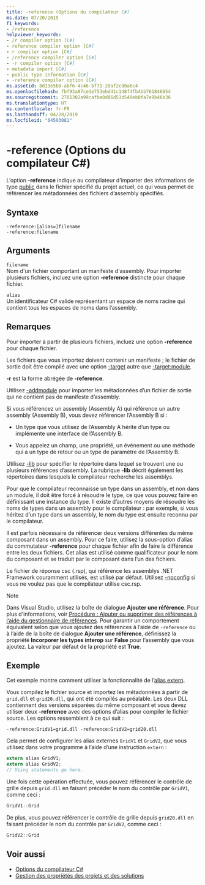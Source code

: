 ```yaml
---
title: -reference (Options du compilateur C#)
ms.date: 07/20/2015
f1_keywords:
- /reference
helpviewer_keywords:
- /r compiler option [C#]
- reference compiler option [C#]
- r compiler option [C#]
- /reference compiler option [C#]
- -r compiler option [C#]
- metadata import [C#]
- public type information [C#]
- -reference compiler option [C#]
ms.assetid: 8d13e5b0-abf6-4c46-bf71-2daf2cd0a6c4
ms.openlocfilehash: fbf93a87cede753ebd41c148f4fb4bb761846954
ms.sourcegitcommit: 2701302a99cafbe0d86d53d540eb0fa7e9b46b36
ms.translationtype: HT
ms.contentlocale: fr-FR
ms.lasthandoff: 04/28/2019
ms.locfileid: "64593081"
---
```

# <a name="-reference-c-compiler-options"></a>-reference (Options du compilateur C#)
L’option **-reference** indique au compilateur d’importer des informations de type [public](../../../csharp/language-reference/keywords/public.md) dans le fichier spécifié du projet actuel, ce qui vous permet de référencer les métadonnées des fichiers d’assembly spécifiés.  
  
## <a name="syntax"></a>Syntaxe  
  
```console  
-reference:[alias=]filename  
-reference:filename  
```  
  
## <a name="arguments"></a>Arguments  
 `filename`  
 Nom d'un fichier comportant un manifeste d'assembly. Pour importer plusieurs fichiers, incluez une option **-reference** distincte pour chaque fichier.  
  
 `alias`  
 Un identificateur C# valide représentant un espace de noms racine qui contient tous les espaces de noms dans l’assembly.  
  
## <a name="remarks"></a>Remarques  
 Pour importer à partir de plusieurs fichiers, incluez une option **-reference** pour chaque fichier.  
  
 Les fichiers que vous importez doivent contenir un manifeste ; le fichier de sortie doit être compilé avec une option [-target](../../../csharp/language-reference/compiler-options/target-compiler-option.md) autre que [-target:module](../../../csharp/language-reference/compiler-options/target-module-compiler-option.md).  
  
 **-r** est la forme abrégée de **-reference**.  
  
 Utilisez [-addmodule](../../../csharp/language-reference/compiler-options/addmodule-compiler-option.md) pour importer les métadonnées d’un fichier de sortie qui ne contient pas de manifeste d’assembly.  
  
 Si vous référencez un assembly (Assembly A) qui référence un autre assembly (Assembly B), vous devez référencer l’Assembly B si :  
  
- Un type que vous utilisez de l’Assembly A hérite d’un type ou implémente une interface de l’Assembly B.  
  
- Vous appelez un champ, une propriété, un événement ou une méthode qui a un type de retour ou un type de paramètre de l’Assembly B.  
  
 Utilisez [-lib](../../../csharp/language-reference/compiler-options/lib-compiler-option.md) pour spécifier le répertoire dans lequel se trouvent une ou plusieurs références d’assembly. La rubrique **-lib** décrit également les répertoires dans lesquels le compilateur recherche les assemblys.  
  
 Pour que le compilateur reconnaisse un type dans un assembly, et non dans un module, il doit être forcé à résoudre le type, ce que vous pouvez faire en définissant une instance du type. Il existe d’autres moyens de résoudre les noms de types dans un assembly pour le compilateur : par exemple, si vous héritez d’un type dans un assembly, le nom du type est ensuite reconnu par le compilateur.  
  
 Il est parfois nécessaire de référencer deux versions différentes du même composant dans un assembly. Pour ce faire, utilisez la sous-option d’alias du commutateur **-reference** pour chaque fichier afin de faire la différence entre les deux fichiers. Cet alias est utilisé comme qualificateur pour le nom du composant et se traduit par le composant dans l’un des fichiers.  
  
 Le fichier de réponse csc (.rsp), qui référence les assemblys .NET Framework couramment utilisés, est utilisé par défaut. Utilisez [-noconfig](../../../csharp/language-reference/compiler-options/noconfig-compiler-option.md) si vous ne voulez pas que le compilateur utilise csc.rsp.  
  
> [!NOTE]
> Dans Visual Studio, utilisez la boîte de dialogue **Ajouter une référence**. Pour plus d'informations, voir [Procédure : Ajouter ou supprimer des références à l’aide du gestionnaire de références](/visualstudio/ide/how-to-add-or-remove-references-by-using-the-reference-manager). Pour garantir un comportement équivalent selon que vous ajoutez des références à l’aide de `-reference` ou à l’aide de la boîte de dialogue **Ajouter une référence**, définissez la propriété **Incorporer les types interop** sur **False** pour l’assembly que vous ajoutez. La valeur par défaut de la propriété est **True**.  
  
## <a name="example"></a>Exemple  
 Cet exemple montre comment utiliser la fonctionnalité de l’[alias extern](../../../csharp/language-reference/keywords/extern-alias.md).  
  
 Vous compilez le fichier source et importez les métadonnées à partir de `grid.dll` et `grid20.dll`, qui ont été compilés au préalable. Les deux DLL contiennent des versions séparées du même composant et vous devez utiliser deux **-reference** avec des options d’alias pour compiler le fichier source. Les options ressemblent à ce qui suit :  

```console
-reference:GridV1=grid.dll -reference:GridV2=grid20.dll  
```
  
 Cela permet de configurer les alias externes `GridV1` et `GridV2`, que vous utilisez dans votre programme à l’aide d’une instruction `extern` :  
  
```csharp  
extern alias GridV1;  
extern alias GridV2;  
// Using statements go here.  
```  
  
 Une fois cette opération effectuée, vous pouvez référencer le contrôle de grille depuis `grid.dll` en faisant précéder le nom du contrôle par `GridV1`, comme ceci :  
  
```csharp  
GridV1::Grid  
```  
  
 De plus, vous pouvez référencer le contrôle de grille depuis `grid20.dll` en faisant précéder le nom du contrôle par `GridV2`, comme ceci :  
  
```csharp  
GridV2::Grid   
```  
  
## <a name="see-also"></a>Voir aussi

- [Options du compilateur C#](../../../csharp/language-reference/compiler-options/index.md)
- [Gestion des propriétés des projets et des solutions](/visualstudio/ide/managing-project-and-solution-properties)

